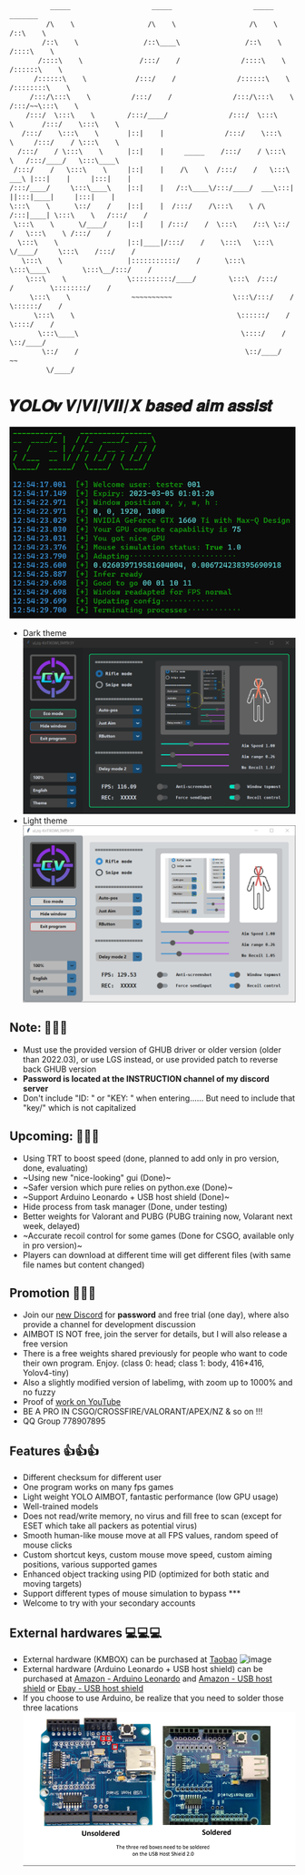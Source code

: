 ```
          _____                    _____                    _____                   _______         
         /\    \                  /\    \                  /\    \                 /::\    \        
        /::\    \                /::\____\                /::\    \               /::::\    \       
       /::::\    \              /:::/    /               /::::\    \             /::::::\    \      
      /::::::\    \            /:::/    /               /::::::\    \           /::::::::\    \     
     /:::/\:::\    \          /:::/    /               /:::/\:::\    \         /:::/~~\:::\    \    
    /:::/  \:::\    \        /:::/____/               /:::/  \:::\    \       /:::/    \:::\    \   
   /:::/    \:::\    \       |::|    |               /:::/    \:::\    \     /:::/    / \:::\    \  
  /:::/    / \:::\    \      |::|    |     _____    /:::/    / \:::\    \   /:::/____/   \:::\____\ 
 /:::/    /   \:::\    \     |::|    |    /\    \  /:::/    /   \:::\ ___\ |:::|    |     |:::|    |
/:::/____/     \:::\____\    |::|    |   /::\____\/:::/____/  ___\:::|    ||:::|____|     |:::|    |
\:::\    \      \::/    /    |::|    |  /:::/    /\:::\    \ /\  /:::|____| \:::\    \   /:::/    / 
 \:::\    \      \/____/     |::|    | /:::/    /  \:::\    /::\ \::/    /   \:::\    \ /:::/    /  
  \:::\    \                 |::|____|/:::/    /    \:::\   \:::\ \/____/     \:::\    /:::/    /   
   \:::\    \                |:::::::::::/    /      \:::\   \:::\____\        \:::\__/:::/    /    
    \:::\    \               \::::::::::/____/        \:::\  /:::/    /         \::::::::/    /     
     \:::\    \               ~~~~~~~~~~               \:::\/:::/    /           \::::::/    /      
      \:::\    \                                        \::::::/    /             \::::/    /       
       \:::\____\                                        \::::/    /               \::/____/        
        \::/    /                                         \::/____/                 ~~              
         \/____/                                                                               
```
# 𝒀𝑶𝑳𝑶𝒗 𝑽/𝑽𝑰/𝑽𝑰𝑰/𝑿 𝒃𝒂𝒔𝒆𝒅 𝒂𝒊𝒎 𝒂𝒔𝒔𝒊𝒔𝒕
![image](Gui/cmd.png)
* Dark theme
![image](Gui/dark_theme.png)
* Light theme
![image](Gui/light_theme.png)

## Note: 📝📝📝
* Must use the provided version of GHUB driver or older version (older than 2022.03), or use LGS instead, or use provided patch to reverse back GHUB version
* **Password is located at the INSTRUCTION channel of my discord server**
* Don't include "ID: " or "KEY: " when entering...... But need to include that "key/" which is not capitalized

## Upcoming: 📆📆📆
* Using TRT to boost speed (done, planned to add only in pro version, done, evaluating)
* ~Using new "nice-looking" gui (Done)~
* ~Safer version which pure relies on python.exe (Done)~
* ~Support Arduino Leonardo + USB host shield (Done)~
* Hide process from task manager (Done, under testing)
* Better weights for Valorant and PUBG (PUBG training now, Volarant next week, delayed)
* ~Accurate recoil control for some games (Done for CSGO, available only in pro version)~
* Players can download at different time will get different files (with same file names but content changed)

## Promotion 🎈🎈🎈
* Join our [new Discord](https://discord.gg/qkvkT7y7mZ) for **password** and free trial (one day), where also provide a channel for development discussion
* AIMBOT IS NOT free, join the server for details, but I will also release a free version
* There is a free weights shared previously for people who want to code their own program. Enjoy. (class 0: head; class 1: body, 416*416, Yolov4-tiny)
* Also a slightly modified version of labelimg, with zoom up to 1000% and no fuzzy
* Proof of [work on YouTube](https://www.youtube.com/channel/UCyDKoZcyp2vDvskHFviRtag)
* BE A PRO IN CSGO/CROSSFIRE/VALORANT/APEX/NZ & so on !!!
* QQ Group 778907895

## Features 👍👍👍
* Different checksum for different user
* One program works on many fps games
* Light weight YOLO AIMBOT, fantastic performance (low GPU usage)
* Well-trained models
* Does not read/write memory, no virus and fill free to scan (except for ESET which take all packers as potential virus)
* Smooth human-like mouse move at all FPS values, random speed of mouse clicks
* Custom shortcut keys, custom mouse move speed, custom aiming positions, various supported games
* Enhanced object tracking using PID (optimized for both static and moving targets)
* Support different types of mouse simulation to bypass ***
* Welcome to try with your secondary accounts

## External hardwares 💻💻💻
* External hardware (KMBOX) can be purchased at [Taobao](https://world.taobao.com/item/659201542143.htm)
![image](Kmbox_A/kmbox_a.png)
* External hardware (Arduino Leonardo + USB host shield) can be purchased at [Amazon - Arduino Leonardo](https://www.amazon.com/KEYESTUDIO-Leonardo-Development-Board-Arduino/dp/B0786LJQ8K/) and [Amazon - USB host shield](https://www.amazon.com/ARCELI-Shield-Arduino-Support-Android/dp/B07J2KKGZ4/) or [Ebay - USB host shield](https://www.ebay.com/itm/393311967986)
* If you choose to use Arduino, be realize that you need to solder those three lacations ![image](Arduino/Notice.png)
